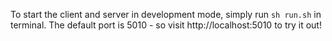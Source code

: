 To start the client and server in development mode, simply run `sh run.sh` in terminal.
The default port is 5010 - so visit http://localhost:5010 to try it out!